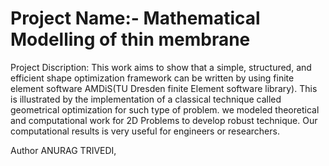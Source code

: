 # Project Name:- Mathematical Modelling of thin membrane

Project Discription: This work aims to show that a simple, structured, and efficient shape optimization framework can be written by using finite element software AMDiS(TU Dresden finite Element software library). This is illustrated by the implementation of a classical technique called geometrical optimization for such type of problem. we modeled theoretical and computational work for 2D Problems to develop robust technique. Our computational results is very useful for engineers or researchers.

Author ANURAG TRIVEDI, 
